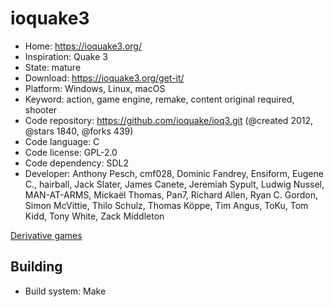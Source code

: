 # ioquake3

- Home: https://ioquake3.org/
- Inspiration: Quake 3
- State: mature
- Download: https://ioquake3.org/get-it/
- Platform: Windows, Linux, macOS
- Keyword: action, game engine, remake, content original required, shooter
- Code repository: https://github.com/ioquake/ioq3.git (@created 2012, @stars 1840, @forks 439)
- Code language: C
- Code license: GPL-2.0
- Code dependency: SDL2
- Developer: Anthony Pesch, cmf028, Dominic Fandrey, Ensiform, Eugene C., hairball, Jack Slater, James Canete, Jeremiah Sypult, Ludwig Nussel, MAN-AT-ARMS, Mickaël Thomas, Pan7, Richard Allen, Ryan C. Gordon, Simon McVittie, Thilo Schulz, Thomas Köppe, Tim Angus, ToKu, Tom Kidd, Tony White, Zack Middleton

[Derivative games](https://ioquake3.org/extras/derivative-games/)

## Building

- Build system: Make

